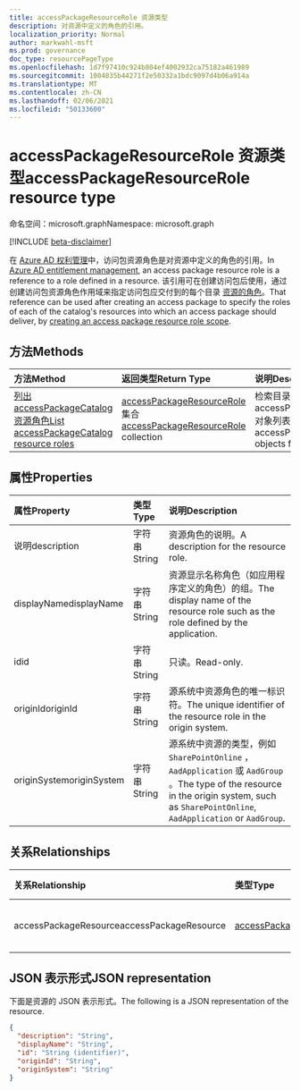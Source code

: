 ```yaml
---
title: accessPackageResourceRole 资源类型
description: 对资源中定义的角色的引用。
localization_priority: Normal
author: markwahl-msft
ms.prod: governance
doc_type: resourcePageType
ms.openlocfilehash: 1d7f97410c924b804ef4002932ca75182a461989
ms.sourcegitcommit: 1004835b44271f2e50332a1bdc9097d4b06a914a
ms.translationtype: MT
ms.contentlocale: zh-CN
ms.lasthandoff: 02/06/2021
ms.locfileid: "50133600"
---
```

# <a name="accesspackageresourcerole-resource-type"></a><span data-ttu-id="0d399-103">accessPackageResourceRole 资源类型</span><span class="sxs-lookup"><span data-stu-id="0d399-103">accessPackageResourceRole resource type</span></span>

<span data-ttu-id="0d399-104">命名空间：microsoft.graph</span><span class="sxs-lookup"><span data-stu-id="0d399-104">Namespace: microsoft.graph</span></span>

[!INCLUDE [beta-disclaimer](../../includes/beta-disclaimer.md)]

<span data-ttu-id="0d399-105">在 [Azure AD 权利管理](entitlementmanagement-root.md)中，访问包资源角色是对资源中定义的角色的引用。</span><span class="sxs-lookup"><span data-stu-id="0d399-105">In [Azure AD entitlement management](entitlementmanagement-root.md), an access package resource role is a reference to a role defined in a resource.</span></span> <span data-ttu-id="0d399-106">该引用可在创建访问包后使用，通过创建访问包资源角色作用域来指定访问包应交付到的每个目录 [资源的角色](../api/accesspackage-post-accesspackageresourcerolescopes.md)。</span><span class="sxs-lookup"><span data-stu-id="0d399-106">That reference can be used after creating an access package to specify the roles of each of the catalog's resources into which an access package should deliver, by [creating an access package resource role scope](../api/accesspackage-post-accesspackageresourcerolescopes.md).</span></span>

## <a name="methods"></a><span data-ttu-id="0d399-107">方法</span><span class="sxs-lookup"><span data-stu-id="0d399-107">Methods</span></span>

| <span data-ttu-id="0d399-108">方法</span><span class="sxs-lookup"><span data-stu-id="0d399-108">Method</span></span>       | <span data-ttu-id="0d399-109">返回类型</span><span class="sxs-lookup"><span data-stu-id="0d399-109">Return Type</span></span> | <span data-ttu-id="0d399-110">说明</span><span class="sxs-lookup"><span data-stu-id="0d399-110">Description</span></span> |
|:-------------|:------------|:------------|
| [<span data-ttu-id="0d399-111">列出 accessPackageCatalog 资源角色</span><span class="sxs-lookup"><span data-stu-id="0d399-111">List accessPackageCatalog resource roles</span></span>](../api/accesspackagecatalog-list-accesspackageresourceroles.md) | <span data-ttu-id="0d399-112">[accessPackageResourceRole](accesspackageresourcerole.md) 集合</span><span class="sxs-lookup"><span data-stu-id="0d399-112">[accessPackageResourceRole](accesspackageresourcerole.md) collection</span></span> | <span data-ttu-id="0d399-113">检索目录的 accessPackageResourceRole 对象列表。</span><span class="sxs-lookup"><span data-stu-id="0d399-113">Retrieve a list of accessPackageResourceRole objects for a catalog.</span></span> |

## <a name="properties"></a><span data-ttu-id="0d399-114">属性</span><span class="sxs-lookup"><span data-stu-id="0d399-114">Properties</span></span>

| <span data-ttu-id="0d399-115">属性</span><span class="sxs-lookup"><span data-stu-id="0d399-115">Property</span></span>     | <span data-ttu-id="0d399-116">类型</span><span class="sxs-lookup"><span data-stu-id="0d399-116">Type</span></span>        | <span data-ttu-id="0d399-117">说明</span><span class="sxs-lookup"><span data-stu-id="0d399-117">Description</span></span> |
|:-------------|:------------|:------------|
|<span data-ttu-id="0d399-118">说明</span><span class="sxs-lookup"><span data-stu-id="0d399-118">description</span></span>|<span data-ttu-id="0d399-119">字符串</span><span class="sxs-lookup"><span data-stu-id="0d399-119">String</span></span>|<span data-ttu-id="0d399-120">资源角色的说明。</span><span class="sxs-lookup"><span data-stu-id="0d399-120">A description for the resource role.</span></span>|
|<span data-ttu-id="0d399-121">displayName</span><span class="sxs-lookup"><span data-stu-id="0d399-121">displayName</span></span>|<span data-ttu-id="0d399-122">字符串</span><span class="sxs-lookup"><span data-stu-id="0d399-122">String</span></span>|<span data-ttu-id="0d399-123">资源显示名称角色（如应用程序定义的角色）的组。</span><span class="sxs-lookup"><span data-stu-id="0d399-123">The display name of the resource role such as the role defined by the application.</span></span>|
|<span data-ttu-id="0d399-124">id</span><span class="sxs-lookup"><span data-stu-id="0d399-124">id</span></span>|<span data-ttu-id="0d399-125">字符串</span><span class="sxs-lookup"><span data-stu-id="0d399-125">String</span></span>| <span data-ttu-id="0d399-126">只读。</span><span class="sxs-lookup"><span data-stu-id="0d399-126">Read-only.</span></span>|
|<span data-ttu-id="0d399-127">originId</span><span class="sxs-lookup"><span data-stu-id="0d399-127">originId</span></span>|<span data-ttu-id="0d399-128">字符串</span><span class="sxs-lookup"><span data-stu-id="0d399-128">String</span></span>|<span data-ttu-id="0d399-129">源系统中资源角色的唯一标识符。</span><span class="sxs-lookup"><span data-stu-id="0d399-129">The unique identifier of the resource role in the origin system.</span></span> |
|<span data-ttu-id="0d399-130">originSystem</span><span class="sxs-lookup"><span data-stu-id="0d399-130">originSystem</span></span>|<span data-ttu-id="0d399-131">字符串</span><span class="sxs-lookup"><span data-stu-id="0d399-131">String</span></span>|<span data-ttu-id="0d399-132">源系统中资源的类型，例如 `SharePointOnline` ， `AadApplication` 或 `AadGroup` 。</span><span class="sxs-lookup"><span data-stu-id="0d399-132">The type of the resource in the origin system, such as `SharePointOnline`, `AadApplication` or `AadGroup`.</span></span>|

## <a name="relationships"></a><span data-ttu-id="0d399-133">关系</span><span class="sxs-lookup"><span data-stu-id="0d399-133">Relationships</span></span>

| <span data-ttu-id="0d399-134">关系</span><span class="sxs-lookup"><span data-stu-id="0d399-134">Relationship</span></span> | <span data-ttu-id="0d399-135">类型</span><span class="sxs-lookup"><span data-stu-id="0d399-135">Type</span></span>        | <span data-ttu-id="0d399-136">说明</span><span class="sxs-lookup"><span data-stu-id="0d399-136">Description</span></span> |
|:-------------|:------------|:------------|
|<span data-ttu-id="0d399-137">accessPackageResource</span><span class="sxs-lookup"><span data-stu-id="0d399-137">accessPackageResource</span></span>|[<span data-ttu-id="0d399-138">accessPackageResource</span><span class="sxs-lookup"><span data-stu-id="0d399-138">accessPackageResource</span></span>](accesspackageresource.md)| <span data-ttu-id="0d399-p102">只读。可为空。</span><span class="sxs-lookup"><span data-stu-id="0d399-p102">Read-only. Nullable.</span></span>|

## <a name="json-representation"></a><span data-ttu-id="0d399-141">JSON 表示形式</span><span class="sxs-lookup"><span data-stu-id="0d399-141">JSON representation</span></span>

<span data-ttu-id="0d399-142">下面是资源的 JSON 表示形式。</span><span class="sxs-lookup"><span data-stu-id="0d399-142">The following is a JSON representation of the resource.</span></span>

<!-- {
  "blockType": "resource",
  "optionalProperties": [

  ],
  "@odata.type": "microsoft.graph.accessPackageResourceRole",
  "baseType": "",
  "keyProperty": "id"
}-->

```json
{
  "description": "String",
  "displayName": "String",
  "id": "String (identifier)",
  "originId": "String",
  "originSystem": "String"
}
```

<!-- uuid: 16cd6b66-4b1a-43a1-adaf-3a886856ed98
2019-02-04 14:57:30 UTC -->
<!-- {
  "type": "#page.annotation",
  "description": "accessPackageResourceRole resource",
  "keywords": "",
  "section": "documentation",
  "tocPath": ""
}-->


